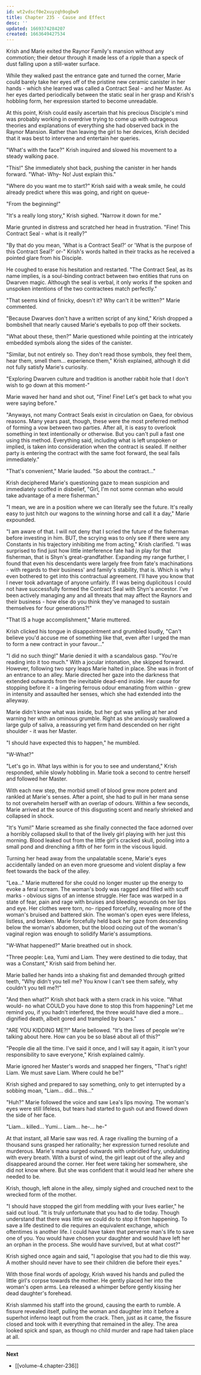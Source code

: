 ```yaml
---
id: wt2vdscf0e2xuyzqh9ogbw9
title: Chapter 235 - Cause and Effect
desc: ''
updated: 1669374284207
created: 1663649427534
---
```


Krish and Marie exited the Raynor Family's mansion without any commotion; their detour through it made less of a ripple than a speck of dust falling upon a still-water surface. 

While they walked past the entrance gate and turned the corner, Marie could barely take her eyes off of the pristine new ceramic canister in her hands - which she learned was called a Contract Seal - and her Master. As her eyes darted periodically between the static seal in her grasp and Krish's hobbling form, her expression started to become unreadable.

At this point, Krish could easily ascertain that his precious Disciple's mind was probably working in overdrive trying to come up with outrageous theories and explanations of everything she had observed back in the Raynor Mansion. Rather than leaving the girl to her devices, Krish decided that it was best to intervene and entertain her queries.

"What's with the face?" Krish inquired and slowed his movement to a steady walking pace.

"This!" She immediately shot back, pushing the canister in her hands forward. "What- Why- No! Just explain this."

"Where do you want me to start?" Krish said with a weak smile, he could already predict where this was going, and right on queue-

"From the beginning!"

"It's a really long story," Krish sighed. "Narrow it down for me."

Marie grunted in distress and scratched her head in frustration. "Fine! This Contract Seal - what is it really?"

"By that do you mean, 'What is a Contract Seal?' or 'What is the purpose of this Contract Seal?' or-" Krish's words halted in their tracks as he received a pointed glare from his Disciple.

He coughed to erase his hesitation and restarted. "The Contract Seal, as its name implies, is a soul-binding contract between two entities that runs on Dwarven magic. Although the seal is verbal, it only works if the spoken and unspoken intentions of the two contractees match perfectly."

"That seems kind of finicky, doesn't it? Why can't it be written?" Marie commented.

"Because Dwarves don't have a written script of any kind," Krish dropped a bombshell that nearly caused Marie's eyeballs to pop off their sockets.

"What about these, then?" Marie questioned while pointing at the intricately embedded symbols along the sides of the canister.

"Similar, but not entirely so. They don't read those symbols, they feel them, hear them, smell them... experience them," Krish explained, although it did not fully satisfy Marie's curiosity.

"Exploring Dwarven culture and tradition is another rabbit hole that I don't wish to go down at this moment-"

Marie waved her hand and shot out, "Fine! Fine! Let's get back to what you were saying before."

"Anyways, not many Contract Seals exist in circulation on Gaea, for obvious reasons. Many years past, though, these were the most preferred method of forming a vow between two parties. After all, it is easy to overlook something in text intentionally or otherwise. But you can't pull a fast one using this method. Everything said, including what is left unspoken or implied, is taken into consideration when the contract is sealed. If neither party is entering the contract with the same foot forward, the seal fails immediately."

"That's convenient," Marie lauded. "So about the contract..."

Krish deciphered Marie's questioning gaze to mean suspicion and immediately scoffed in disbelief, "Girl, I'm not some conman who would take advantage of a mere fisherman."

"I mean, we are in a position where we can literally see the future. It's really easy to just hitch our wagons to the winning horse and call it a day," Marie expounded.

"I am aware of that. I will not deny that I scried the future of the fisherman before investing in him. BUT, the scrying was to only see if there were any Constants in his trajectory inhibiting me from acting," Krish clarified. "I was surprised to find just how little interference fate had in play for that fisherman, that is Shyn's great-grandfather. Expanding my range further, I found that even his descendants were largely free from fate's machinations - with regards to their business' and family's stability, that is. Which is why I even bothered to get into this contractual agreement. I'll have you know that I never took advantage of anyone unfairly. If I was being duplicitous I could not have successfully formed the Contract Seal with Shyn's ancestor. I've been actively managing any and all threats that may affect the Raynors and their business - how else do you think they've managed to sustain themselves for four generations?!"

"That IS a huge accomplishment," Marie muttered.

Krish clicked his tongue in disappointment and grumbled loudly, "Can't believe you'd accuse me of something like that, even after I urged the man to form a new contract in your favour..."

"I did no such thing!" Marie denied it with a scandalous gasp. "You're reading into it too much." With a jocular intonation, she skipped forward. However, following two spry leaps Marie halted in place. She was in front of an entrance to an alley. Marie directed her gaze into the darkness that extended outwards from the inevitable dead-end inside. Her cause for stopping before it - a lingering ferrous odour emanating from within - grew in intensity and assaulted her senses, which she had extended into the alleyway.

Marie didn't know what was inside, but her gut was yelling at her and warning her with an ominous grumble. Right as she anxiously swallowed a large gulp of saliva, a reassuring yet firm hand descended on her right shoulder - it was her Master.

"I should have expected this to happen," he mumbled.

"W-What?"

"Let's go in. What lays within is for you to see and understand," Krish responded, while slowly hobbling in. Marie took a second to centre herself and followed her Master.

With each new step, the morbid smell of blood grew more potent and rankled at Marie's senses. After a point, she had to pull in her mana sense to not overwhelm herself with an overlap of odours. Within a few seconds, Marie arrived at the source of this disgusting scent and nearly shrieked and collapsed in shock.

"It's Yumi!" Marie screamed as she finally connected the face adorned over a horribly collapsed skull to that of the lively girl playing with her just this morning. Blood leaked out from the little girl's cracked skull, pooling into a small pond and drenching a fifth of her form in the viscous liquid.

Turning her head away from the unpalatable scene, Marie's eyes accidentally landed on an even more gruesome and violent display a few feet towards the back of the alley.

"Lea..." Marie muttered for she could no longer muster up the energy to evoke a feral scream. The woman's body was ragged and filled with scuff marks - obvious signs of an intense struggle. Her face was warped in a state of fear, pain and rage with bruises and bleeding wounds on her lips and eye. Her clothes were torn, no- ripped forcefully, revealing more of the woman's bruised and battered skin. The woman's open eyes were lifeless, listless, and broken. Marie forcefully held back her gaze from descending below the woman's abdomen, but the blood oozing out of the woman's vaginal region was enough to solidify Marie's assumptions.

"W-What happened?" Marie breathed out in shock.

"Three people: Lea, Yumi and Liam. They were destined to die today, that was a Constant," Krish said from behind her.

Marie balled her hands into a shaking fist and demanded through gritted teeth, "Why didn't you tell me? You know I can't see them safely, why couldn't you tell me?!"

"And then what?" Krish shot back with a stern crack in his voice. "What would- no what COULD you have done to stop this from happening? Let me remind you, if you hadn't interfered, the three would have died a more... dignified death, albeit gored and trampled by boars."

"ARE YOU KIDDING ME?!" Marie bellowed. "It's the lives of people we're talking about here. How can you be so blasé about all of this?"

"People die all the time. I've said it once, and I will say it again, it isn't your responsibility to save everyone," Krish explained calmly.

Marie ignored her Master's words and snapped her fingers, "That's right! Liam. We must save Liam. Where could he be?"

Krish sighed and prepared to say something, only to get interrupted by a sobbing moan, "Liam... did... this..."

"Huh?" Marie followed the voice and saw Lea's lips moving. The woman's eyes were still lifeless, but tears had started to gush out and flowed down the side of her face.

"Liam... killed... Yumi... Liam... he-... he-"

At that instant, all Marie saw was red. A rage rivalling the burning of a thousand suns grasped her rationality; her expression turned resolute and murderous. Marie's mana surged outwards with unbridled fury, undulating with every breath. With a burst of wind, the girl leapt out of the alley and disappeared around the corner. Her feet were taking her somewhere, she did not know where. But she was confident that it would lead her where she needed to be.

Krish, though, left alone in the alley, simply sighed and crouched next to the wrecked form of the mother.

"I should have stopped the girl from meddling with your lives earlier," he said out loud. "It is truly unfortunate that you had to die today. Though understand that there was little we could do to stop it from happening. To save a life destined to die requires an equivalent exchange, which oftentimes is another life. I could have taken that perverse man's life to save one of you. You would have chosen your daughter and would have left her an orphan in the process. She would have survived, but at what cost?"

Krish sighed once again and said, "I apologise that you had to die this way. A mother should never have to see their children die before their eyes."

With those final words of apology, Krish waved his hands and pulled the little girl's corpse towards the mother. He gently placed her into the woman's open arms. Lea released a whimper before gently kissing her dead daughter's forehead.

Krish slammed his staff into the ground, causing the earth to rumble. A fissure revealed itself, pulling the woman and daughter into it before a superhot inferno leapt out from the crack. Then, just as it came, the fissure closed and took with it everything that remained in the alley. The area looked spick and span, as though no child murder and rape had taken place at all.

____

**Next**
* [[volume-4.chapter-236]]